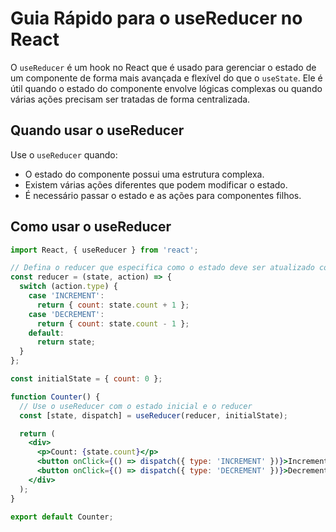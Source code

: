 # Guia Rápido para o useReducer no React

O `useReducer` é um hook no React que é usado para gerenciar o estado de um componente de forma mais avançada e flexível do que o `useState`. Ele é útil quando o estado do componente envolve lógicas complexas ou quando várias ações precisam ser tratadas de forma centralizada.

## Quando usar o useReducer

Use o `useReducer` quando:

- O estado do componente possui uma estrutura complexa.
- Existem várias ações diferentes que podem modificar o estado.
- É necessário passar o estado e as ações para componentes filhos.

## Como usar o useReducer

```jsx
import React, { useReducer } from 'react';

// Defina o reducer que especifica como o estado deve ser atualizado com base na ação
const reducer = (state, action) => {
  switch (action.type) {
    case 'INCREMENT':
      return { count: state.count + 1 };
    case 'DECREMENT':
      return { count: state.count - 1 };
    default:
      return state;
  }
};

const initialState = { count: 0 };

function Counter() {
  // Use o useReducer com o estado inicial e o reducer
  const [state, dispatch] = useReducer(reducer, initialState);

  return (
    <div>
      <p>Count: {state.count}</p>
      <button onClick={() => dispatch({ type: 'INCREMENT' })}>Increment</button>
      <button onClick={() => dispatch({ type: 'DECREMENT' })}>Decrement</button>
    </div>
  );
}

export default Counter;
```